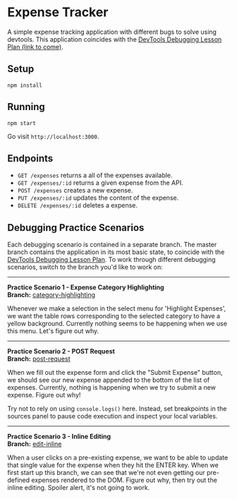 # Expense Tracker

A simple expense tracking application with different bugs to solve using devtools. This application coincides with the [DevTools Debugging Lesson Plan (link to come)]().

## Setup

```
npm install
```

## Running

```
npm start
```

Go visit `http://localhost:3000`.

## Endpoints

* `GET /expenses` returns a all of the expenses available.
* `GET /expenses/:id` returns a given expense from the API.
* `POST /expenses` creates a new expense.
* `PUT /expenses/:id` updates the content of the expense.
* `DELETE /expenses/:id` deletes a expense.

## Debugging Practice Scenarios

Each debugging scenario is contained in a separate branch. The master branch contains the application in its most basic state, to coincide with the [DevTools Debugging Lesson Plan](http://frontend.turing.io/lessons/debugging-with-devtools.html). To work through different debugging scenarios, switch to the branch you'd like to work on:

------------------------------------------

**Practice Scenario 1 - Expense Category Highlighting**  
**Branch:** [category-highlighting](https://github.com/turingschool-examples/debugging-with-devtools/tree/category-highlighting)

Whenever we make a selection in the select menu for 'Highlight Expenses', we want the table rows corresponding to the selected category to have a yellow background. Currently nothing seems to be happening when we use this menu. Let's figure out why.

------------------------------------------

**Practice Scenario 2 - POST Request**  
**Branch:** [post-request](https://github.com/turingschool-examples/debugging-with-devtools/tree/post-request)

When we fill out the expense form and click the "Submit Expense" button, we should see our new expense appended to the bottom of the list of expenses. Currently, nothing is happening when we try to submit a new expense. Figure out why!

Try not to rely on using `console.logs()` here. Instead, set breakpoints in the sources panel to pause code execution and inspect your local variables.

------------------------------------------

**Practice Scenario 3 - Inline Editing**  
**Branch:** [edit-inline](https://github.com/turingschool-examples/debugging-with-devtools/tree/edit-inline)

When a user clicks on a pre-existing expense, we want to be able to update that single value for the expense when they hit the ENTER key. When we first start up this branch, we can see that we're not even getting our pre-defined expenses rendered to the DOM. Figure out why, then try out the inline editing. Spoiler alert, it's not going to work.